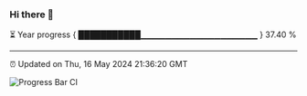 ### Hi there 👋

⏳ Year progress { ███████████▁▁▁▁▁▁▁▁▁▁▁▁▁▁▁▁▁▁▁ } 37.40 %

---

⏰ Updated on Thu, 16 May 2024 21:36:20 GMT

![Progress Bar CI](https://github.com/IshwaranRudhara/GIT-ACTION/workflows/Progress%20Bar%20CI/badge.svg)

